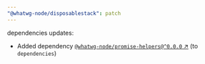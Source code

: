 ```yaml
---
"@whatwg-node/disposablestack": patch
---
```

dependencies updates:
  - Added dependency [`@whatwg-node/promise-helpers@^0.0.0` ↗︎](https://www.npmjs.com/package/@whatwg-node/promise-helpers/v/0.0.0) (to `dependencies`)
